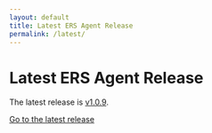 ```yaml
---
layout: default
title: Latest ERS Agent Release
permalink: /latest/
---
```


# Latest ERS Agent Release

The latest release is [v1.0.9](/).

[Go to the latest release](/)
